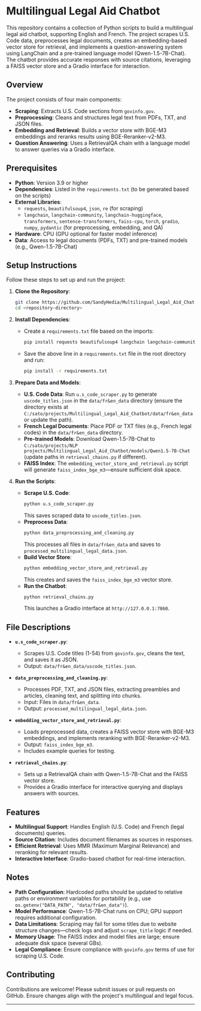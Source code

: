 # Multilingual Legal Aid Chatbot

This repository contains a collection of Python scripts to build a multilingual legal aid chatbot, supporting English and French. The project scrapes U.S. Code data, preprocesses legal documents, creates an embedding-based vector store for retrieval, and implements a question-answering system using LangChain and a pre-trained language model (Qwen-1.5-7B-Chat). The chatbot provides accurate responses with source citations, leveraging a FAISS vector store and a Gradio interface for interaction.

## Overview
The project consists of four main components:
- **Scraping**: Extracts U.S. Code sections from `govinfo.gov`.
- **Preprocessing**: Cleans and structures legal text from PDFs, TXT, and JSON files.
- **Embedding and Retrieval**: Builds a vector store with BGE-M3 embeddings and reranks results using BGE-Reranker-v2-M3.
- **Question Answering**: Uses a RetrievalQA chain with a language model to answer queries via a Gradio interface.

## Prerequisites
- **Python**: Version 3.9 or higher
- **Dependencies**: Listed in the `requirements.txt` (to be generated based on the scripts)
- **External Libraries**:
  - `requests`, `beautifulsoup4`, `json`, `re` (for scraping)
  - `langchain`, `langchain-community`, `langchain-huggingface`, `transformers`, `sentence-transformers`, `faiss-cpu`, `torch`, `gradio`, `numpy`, `pydantic` (for preprocessing, embedding, and QA)
- **Hardware**: CPU (GPU optional for faster model inference)
- **Data**: Access to legal documents (PDFs, TXT) and pre-trained models (e.g., Qwen-1.5-7B-Chat)

## Setup Instructions
Follow these steps to set up and run the project:

1. **Clone the Repository**:
   ```bash
   git clone https://github.com/SandyHedia/Multilingual_Legal_Aid_Chatbot.git
   cd <repository-directory>
   ```

2. **Install Dependencies**:
   - Create a `requirements.txt` file based on the imports:
     ```bash
     pip install requests beautifulsoup4 langchain langchain-community langchain-huggingface transformers sentence-transformers faiss-cpu torch gradio numpy pydantic
     ```
   - Save the above line in a `requirements.txt` file in the root directory and run:
     ```bash
     pip install -r requirements.txt
     ```

3. **Prepare Data and Models**:
   - **U.S. Code Data**: Run `u.s_code_scraper.py` to generate `uscode_titles.json` in the `data/fr&en_data` directory (ensure the directory exists at `C:/sato/projects/Multilingual_Legal_Aid_Chatbot/data/fr&en_data` or update the path).
   - **French Legal Documents**: Place PDF or TXT files (e.g., French legal codes) in the `data/fr&en_data` directory.
   - **Pre-trained Models**: Download Qwen-1.5-7B-Chat to `C:/sato/projects/NLP projects/Multilingual_Legal_Aid_Chatbot/models/Qwen1.5-7B-Chat` (update paths in `retrieval_chains.py` if different).
   - **FAISS Index**: The `embedding_vector_store_and_retrieval.py` script will generate `faiss_index_bge_m3`—ensure sufficient disk space.

4. **Run the Scripts**:
   - **Scrape U.S. Code**:
     ```bash
     python u.s_code_scraper.py
     ```
     This saves scraped data to `uscode_titles.json`.
   - **Preprocess Data**:
     ```bash
     python data_preprocessing_and_cleaning.py
     ```
     This processes all files in `data/fr&en_data` and saves to `processed_multilingual_legal_data.json`.
   - **Build Vector Store**:
     ```bash
     python embedding_vector_store_and_retrieval.py
     ```
     This creates and saves the `faiss_index_bge_m3` vector store.
   - **Run the Chatbot**:
     ```bash
     python retrieval_chains.py
     ```
     This launches a Gradio interface at `http://127.0.0.1:7860`.

## File Descriptions
- **`u.s_code_scraper.py`**:
  - Scrapes U.S. Code titles (1-54) from `govinfo.gov`, cleans the text, and saves it as JSON.
  - Output: `data/fr&en_data/uscode_titles.json`.

- **`data_preprocessing_and_cleaning.py`**:
  - Processes PDF, TXT, and JSON files, extracting preambles and articles, cleaning text, and splitting into chunks.
  - Input: Files in `data/fr&en_data`.
  - Output: `processed_multilingual_legal_data.json`.

- **`embedding_vector_store_and_retrieval.py`**:
  - Loads preprocessed data, creates a FAISS vector store with BGE-M3 embeddings, and implements reranking with BGE-Reranker-v2-M3.
  - Output: `faiss_index_bge_m3`.
  - Includes example queries for testing.

- **`retrieval_chains.py`**:
  - Sets up a RetrievalQA chain with Qwen-1.5-7B-Chat and the FAISS vector store.
  - Provides a Gradio interface for interactive querying and displays answers with sources.

## Features
- **Multilingual Support**: Handles English (U.S. Code) and French (legal documents) queries.
- **Source Citation**: Includes document filenames as sources in responses.
- **Efficient Retrieval**: Uses MMR (Maximum Marginal Relevance) and reranking for relevant results.
- **Interactive Interface**: Gradio-based chatbot for real-time interaction.

## Notes
- **Path Configuration**: Hardcoded paths should be updated to relative paths or environment variables for portability (e.g., use `os.getenv("DATA_PATH", "data/fr&en_data")`).
- **Model Performance**: Qwen-1.5-7B-Chat runs on CPU; GPU support requires additional configuration.
- **Data Limitations**: Scraping may fail for some titles due to website structure changes—check logs and adjust `scrape_title` logic if needed.
- **Memory Usage**: The FAISS index and model files are large; ensure adequate disk space (several GBs).
- **Legal Compliance**: Ensure compliance with `govinfo.gov` terms of use for scraping U.S. Code.

## Contributing
Contributions are welcome! Please submit issues or pull requests on GitHub. Ensure changes align with the project's multilingual and legal focus.

---

   
